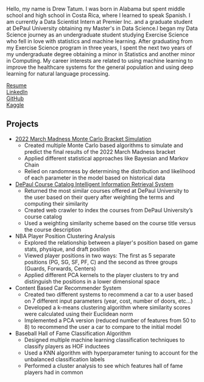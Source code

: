 <p>
Hello, my name is Drew Tatum. I was born in Alabama but spent middle school and high school in Costa Rica, where I 
learned to speak Spanish. I am currently a Data Scientist Intern at Premier Inc. and a graduate student at DePaul 
University obtaining my Master's in Data Science.I began my Data Science journey as an undergraduate student studying 
Exercise Science who fell in love with statistics and machine learning. After graduating from my Exercise Science program 
in three years, I spent the next two years of my undergraduate degree obtaining a minor in Statistics and another minor 
in Computing. My career interests are related to using machine learning to improve the healthcare systems for the general 
population and using deep learning for natural language processing. 
</p>

<a href="AndrewTatum_Resume.pdf">Resume</a> <br>
<a href="https://www.linkedin.com/in/drewtatum5/">LinkedIn</a> <br>
<a href="https://github.com/DrewTatum">GitHub</a> <br>
<a href="https://www.kaggle.com/drewtatum">Kaggle</a>

## Projects
<ul>
<li><a href="https://github.com/DrewTatum/MarchMania2022">2022 March Madness Monte Carlo Bracket Simulation</a>
<ul>
<li>Created multiple Monte Carlo based algorithms to simulate and predict the final results of the 2022 March Madness bracket</li>
<li>Applied different statistical approaches like Bayesian and Markov Chain </li>
<li>Relied on randomness by determining the distribution and likelihood of each parameter in the model based on historical data</li>
</ul>
</li>
<li><a href="https://github.com/DrewTatum/InformationRetrievalSystem">DePaul Course Catalog Intelligent Information Retrieval System</a>
<ul>
<li>Returned the most similar courses offered at DePaul University to the user based on their query after weighting the terms and computing their similarity </li>
<li>Created web crawler to index the courses from DePaul University’s course catalog </li>
<li>Used a weighting similarity scheme based on the course title versus the course description</li>
</ul>
</li>
<li>NBA Player Position Clustering Analysis
<ul>
<li>Explored the relationship between a player's position based on game stats, physique, and draft position </li>
<li>Viewed player positions in two ways: The first as 5 separate positions (PG, SG, SF, PF, C) and the second as three groups (Guards, Forwards, Centers) </li>
<li>Applied different PCA kernels to the player clusters to try and distinguish the positions in a lower dimensional space </li>
</ul>
</li>
<li>Content Based Car Recommender System
<ul>
<li>Created two different systems to recommend a car to a user based on 7 different input parameters (year, cost, number of doors, etc...)</li>
<li>Developed a k-means clustering algorithm where similarity scores were calculated using their Euclidean norm </li>
<li>Implemented a PCA version (reduced number of features from 50 to 8) to recommend the user a car to compare to the initial model </li>
</ul>
</li>
<li>Baseball Hall of Fame Classification Algorithm
<ul>
<li>Designed multiple machine learning classification techniques to classify players as HOF inductees</li>
<li>Used a KNN algorithm with hyperparameter tuning to account for the unbalanced classification labels</li>
<li>Performed a cluster analysis to see which features hall of fame players had in common</li>
</ul>
</li>
</ul> 



